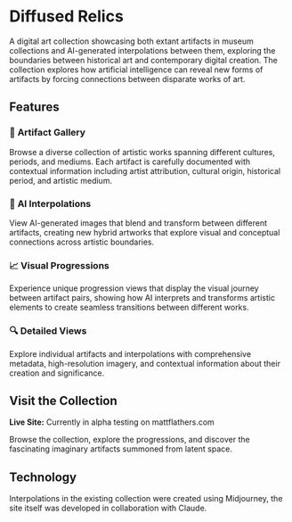 # Diffused Relics

A digital art collection showcasing both extant artifacts in museum collections and AI-generated interpolations between them, exploring the boundaries between historical art and contemporary digital creation. The collection explores how artificial intelligence can reveal new forms of artifacts by forcing connections between disparate works of art.

## Features

### 🎨 **Artifact Gallery**
Browse a diverse collection of artistic works spanning different cultures, periods, and mediums. Each artifact is carefully documented with contextual information including artist attribution, cultural origin, historical period, and artistic medium.

### 🔄 **AI Interpolations** 
View AI-generated images that blend and transform between different artifacts, creating new hybrid artworks that explore visual and conceptual connections across artistic boundaries.

### 📈 **Visual Progressions**
Experience unique progression views that display the visual journey between artifact pairs, showing how AI interprets and transforms artistic elements to create seamless transitions between different works.

### 🔍 **Detailed Views**
Explore individual artifacts and interpolations with comprehensive metadata, high-resolution imagery, and contextual information about their creation and significance.

## Visit the Collection

**Live Site:** Currently in alpha testing on mattflathers.com

Browse the collection, explore the progressions, and discover the fascinating imaginary artifacts summoned from latent space.

## Technology

Interpolations in the existing collection were created using Midjourney, the site itself was developed in collaboration with Claude.  